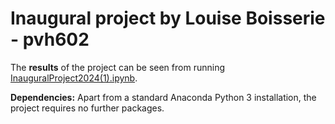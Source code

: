 # Inaugural project by Louise Boisserie - pvh602

The **results** of the project can be seen from running [InauguralProject2024(1).ipynb](InauguralProject2024(1).ipynb).

**Dependencies:** Apart from a standard Anaconda Python 3 installation, the project requires no further packages.
